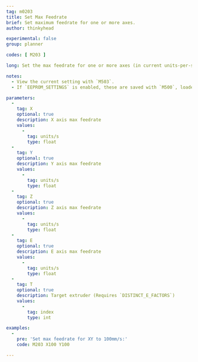 ```yaml
---
tag: m0203
title: Set Max Feedrate
brief: Set maximum feedrate for one or more axes.
author: thinkyhead

experimental: false
group: planner

codes: [ M203 ]

long: Set the max feedrate for one or more axes (in current units-per-second).

notes:
  - View the current setting with `M503`.
  - If `EEPROM_SETTINGS` is enabled, these are saved with `M500`, loaded with `M501`, and reset with `M502`.

parameters:
  -
    tag: X
    optional: true
    description: X axis max feedrate
    values:
      -
        tag: units/s
        type: float
  -
    tag: Y
    optional: true
    description: Y axis max feedrate
    values:
      -
        tag: units/s
        type: float
  -
    tag: Z
    optional: true
    description: Z axis max feedrate
    values:
      -
        tag: units/s
        type: float
  -
    tag: E
    optional: true
    description: E axis max feedrate
    values:
      -
        tag: units/s
        type: float
  -
    tag: T
    optional: true
    description: Target extruder (Requires `DISTINCT_E_FACTORS`)
    values:
      -
        tag: index
        type: int

examples:
  -
    pre: 'Set max feedrate for XY to 100mm/s:'
    code: M203 X100 Y100

---
```


